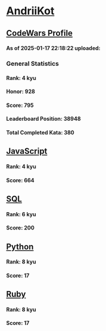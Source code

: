 # [AndriiKot](https://www.codewars.com/users/AndriiKot)

## [CodeWars Profile](https://www.codewars.com/users/AndriiKot)

#### As of 2025-01-17 22:18:22 uploaded:

### General Statistics

#### Rank: 4 kyu

#### Honor: 928

#### Score: 795

#### Leaderboard Position: 38948

#### Total Completed Kata: 380



## [JavaScript](https://github.com/AndriiKot/JavaScript__CodeWars)

#### Rank: 4 kyu

#### Score: 664


## [SQL](https://github.com/AndriiKot/SQL__CodeWars)

#### Rank: 6 kyu

#### Score: 200


## [Python](https://github.com/AndriiKot/Python__CodeWars)

#### Rank: 8 kyu

#### Score: 17


## [Ruby](https://github.com/AndriiKot/Ruby__CodeWars)

#### Rank: 8 kyu

#### Score: 17

